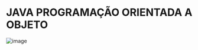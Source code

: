# JAVA PROGRAMAÇÃO ORIENTADA A OBJETO
![image](https://github.com/renangfs/Java_POO/assets/61218420/50a6ff36-3256-40bf-be15-37206c7d0101)
